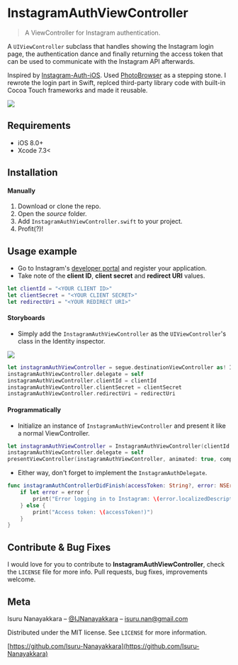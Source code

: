 # InstagramAuthViewController
> A ViewController for Instagram authentication.

A `UIViewController` subclass that handles showing the Instagram login page, the authentication dance and finally returning the access token that can be used to communicate with the Instagram API afterwards.

Inspired by [Instagram-Auth-iOS](https://github.com/Buza/Instagram-Auth-iOS). Used [PhotoBrowser](https://github.com/MoZhouqi/PhotoBrowser) as a stepping stone. I rewrote the login part in Swift, replced third-party library code with built-in Cocoa Touch frameworks and made it reusable.

![](http://i.imgur.com/d69wCaE.jpg)


## Requirements

- iOS 8.0+
- Xcode 7.3<

## Installation

#### Manually
1. Download or clone the repo.
2. Open the _source_ folder.
3. Add ```InstagramAuthViewController.swift``` to your project.  
4. Profit(?)!

## Usage example

* Go to Instagram's [developer portal](https://www.instagram.com/developer/) and register your application.
* Take note of the **client ID**, **client secret** and **redirect URI** values.

```swift
let clientId = "<YOUR CLIENT ID>"
let clientSecret = "<YOUR CLIENT SECRET>"
let redirectUri = "<YOUR REDIRECT URI>"
```

#### Storyboards
* Simply add the ```InstagramAuthViewController``` as the ```UIViewController```'s class in the Identity inspector.

![](http://i.imgur.com/7GbxV0j.png)

```swift
let instagramAuthViewController = segue.destinationViewController as! InstagramAuthViewController
instagramAuthViewController.delegate = self
instagramAuthViewController.clientId = clientId
instagramAuthViewController.clientSecret = clientSecret
instagramAuthViewController.redirectUri = redirectUri
```

#### Programmatically

* Initialize an instance of `InstagramAuthViewController` and present it like a normal ViewController.

```swift
let instagramAuthViewController = InstagramAuthViewController(clientId: clientId, clientSecret: clientSecret, redirectUri: redirectUri)
instagramAuthViewController.delegate = self
presentViewController(instagramAuthViewController, animated: true, completion: nil)
```

* Either way, don't forget to implement the ```InstagramAuthDelegate```.

```swift
func instagramAuthControllerDidFinish(accessToken: String?, error: NSError?) {
    if let error = error {
        print("Error logging in to Instagram: \(error.localizedDescription)")
    } else {
        print("Access token: \(accessToken!)")
    }
}
```


## Contribute & Bug Fixes

I would love for you to contribute to **InstagramAuthViewController**, check the ``LICENSE`` file for more info. Pull requests, bug fixes, improvements welcome.

## Meta

Isuru Nanayakkara – [@IJNanayakkara](https://twitter.com/IJNanayakkara) – isuru.nan@gmail.com

Distributed under the MIT license. See ``LICENSE`` for more information.

[https://github.com/Isuru-Nanayakkara](https://github.com/Isuru-Nanayakkara)
